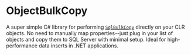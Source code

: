 # ObjectBulkCopy
A super simple C# library for performing [`SqlBulkCopy`](https://learn.microsoft.com/en-us/dotnet/api/microsoft.data.sqlclient.sqlbulkcopy) directly on your CLR objects. No need to manually map properties--just plug in your list of objects and copy them to SQL Server with minimal setup. Ideal for high-performance data inserts in .NET applications.
